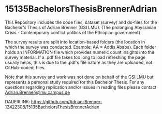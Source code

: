 # 15135BachelorsThesisBrennerAdrian

This Repository includes the code files, dataset (survey) and do-files for the Bachelor's Thesis of Adrian Brenner (GSI LMU). (The prolonging Abyssinian Crisis - Contemporary conflict politics of the Ethiopian government)

The survey results are split into location-based folders (the location in which the survey was conducted. Example: AA = Addis Ababa). Each folder holds an INFORMATION file which provides numeric count insights into the survey material. If a .pdf file takes too long to load refreshing the page usually helps, this is due to the .pdf's file nature as they are uploaded, not GitHub-coded, files.

Note that this survey and work was not done on behalf of the GSI LMU but represents a personal study required for this Bachelor Thesis. For any questions regarding replication and/or issues in reading files please contact Adrian.Brenner@lmu.campus.de

DAUERLINK: https://github.com/Adrian-Brenner-12422308/15135BachelorsThesisBrennerAdrian
